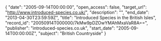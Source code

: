 {
  "date": "2005-09-14T00:00:00", 
  "open_access": false, 
  "target_url": "http://www.introduced-species.co.uk/", 
  "description": "", 
  "end_date": "2013-04-30T23:59:59Z", 
  "title": "Introduced Species in the British Isles", 
  "record_id": "20050914T000000/7kMw9pDZOwYMAhMxaVaR8A==", 
  "publisher": "introduced-species.co.uk", 
  "start_date": "2005-09-14T00:00:00Z", 
  "subject": "British Countryside"
}

